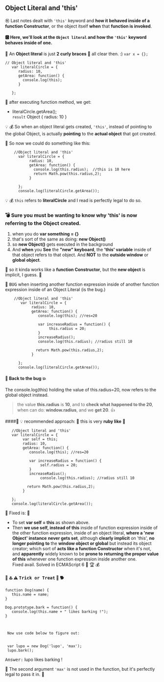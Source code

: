 ## Object Literal and 'this'

:congratulations: Last notes dealt with `'this'` keyword and **how it**
**behaved inside of a function Constructor**, or the
object itself **when** that **function is invoked**.

#### :o2: Here, we'll look at the `Object literal` and how the `'this'` keyword behaves inside of one.
 
 :rocket: An **Object literal** is just **2 curly braces**  :rocket:   all clear then. :)   `var x = {};`
 
 
    // Object literal and 'this'
       var literalCircle = {
          radius: 10,
          getArea: function() {
            console.log(this);
          }
 
       };

:loudspeaker: after executing function method, we get:   

- literalCircle.getArea();   
    `result` Object { radius: 10 }
    
:bulb: :moneybag: So when an object literal gets created, `'this'`, instead
of pointing to the global Object, is actually
**pointing** to the **actual object** that got created.

:loudspeaker: So now we could do something like this:

        //Object literal and 'this'
          var literalCircle = {
               radius: 10,
               getArea: function() {
                 console.log(this.radius);  //this is 10 here
                 return Math.pow(this.radius,2);
               }
 
          };
          console.log(literalCircle.getArea());

:bulb: :moneybag: `this` refers to **literalCircle** and I
read is perfectly legal to do so.

### :bomb: Sure you must be wanting to know why 'this' is now referring to the Object created.

1. when you do **var something = {}**
2. that's sort of the same as doing: **new Object()**
3. so **new Object()** gets executed in the background
4. And **when** you **See** the **"new" keyboard**, the **'this' variable**
   inside of that object refers to that object. And **NOT**
   to the **outside window** or **global object**.
  
:rocket: so it kinda works like a **function Constructor**, but
 the **new object** is implicit, I guess. :rocket:
 
 
:bug: <kbd>BUG</kbd> when inserting another function expression inside
 of another function expression inside of an Object Literal (is the bug.)
 
 
        //Object literal and 'this'
           var literalCircle = {
                radius: 10,
                getArea: function() {
                   console.log(this); //res=20
                   
                   var increaseRadius = function() {
                        this.radius = 20; 
                   }
                   increaseRadius(); 
                   console.log(this.radius); //radius still 10
                    
                  return Math.pow(this.radius,2);
                }
  
          };
          console.log(literalCircle.getArea());
          
 

#### :bug: Back to the bug  :collision:    
 The console.log(this) holding the value of this.radius=20,
 now refers to the global object instead.
 
> the value **this.radius** is **10**, and to **check what happened to the 20**,
> when can do: **window.radius**, and we **get 20**.  :thumbsup:   

####:loudspeaker: :bulb: recommended approach:
:rocket:  this is very **ruby like**  :rocket:

       //Object literal and 'this'
       var literalCircle = {
            var self = this;
            radius: 10,
            getArea: function() {
               console.log(this); //res=20
               
               var increaseRadius = function() {
                    self.radius = 20; 
               }
               increaseRadius(); 
                    console.log(this.radius); //radius still 10
                
              return Math.pow(this.radius,2);
            }

       };
       console.log(literalCircle.getArea());
           
           
           
 :rocket: Fixed is: :rocket:
 
 - To set **var self = this** as shown above.
 - Then **we use self, instead of this** inside of function
   expression inside of the other function expression, inside
   of an object literal, **where a 'new Object' instance** 
   **never gets set**, although **clearly implicit** on 'this', **no longer pointing**
   **to** the **window object or global** but instead its object
   creator; which sort of **acts like a function Constructor**
   when it's not, and **apparently** widely known to be **prone to**
   **returning the proper value of this** whenever one function expression inside another one.   
   Fixed avail. Solved in ECMAScript 6 :crown: :trophy: :moneybag:
   
   
#### :barber:  :hotsprings: :warning: <kbd>Trick or Treat</kbd> :pig2: :dog2:
 
 ```
 function Dog(name) {
    this.name = name;
 }
 
 Dog.prototype.bark = function() {
    console.log(this.name + " likes barking !");
 }
 
 
  
  Now use code below to figure out:   
 
  
  var lupo = new Dog('lupo', 'max');
  lupo.bark();
 
 ```
 
 <kbd>Answer:</kbd>  lupo likes barking !
 
 :rocket: The second argument `'max'` is not used in the
  function, but it's perfectly legal to pass it in. :rocket:
 
 
